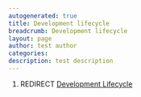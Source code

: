 ```yaml
---
autogenerated: true
title: Development lifecycle
breadcrumb: Development lifecycle
layout: page
author: test author
categories: 
description: test description
---
```


1.  REDIRECT [Development Lifecycle](Development_Lifecycle "wikilink")
